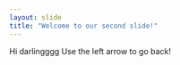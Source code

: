 ```yaml
---
layout: slide
title: "Welcome to our second slide!"
---
```

Hi darlingggg
Use the left arrow to go back!
